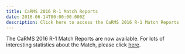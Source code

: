 ```yaml
---
title: CaRMS 2016 R-1 Match Reports
date: 2016-06-14T00:00:00.000Z
description: Click here to access the CaRMS 2016 R-1 Match Reports
---
```



The CaRMS 2016 R-1 Match Reports are now available. For lots of interesting statistics about the Match, please click [here](http://www.carms.ca/en/data-and-reports/r-1/reports-2016/).